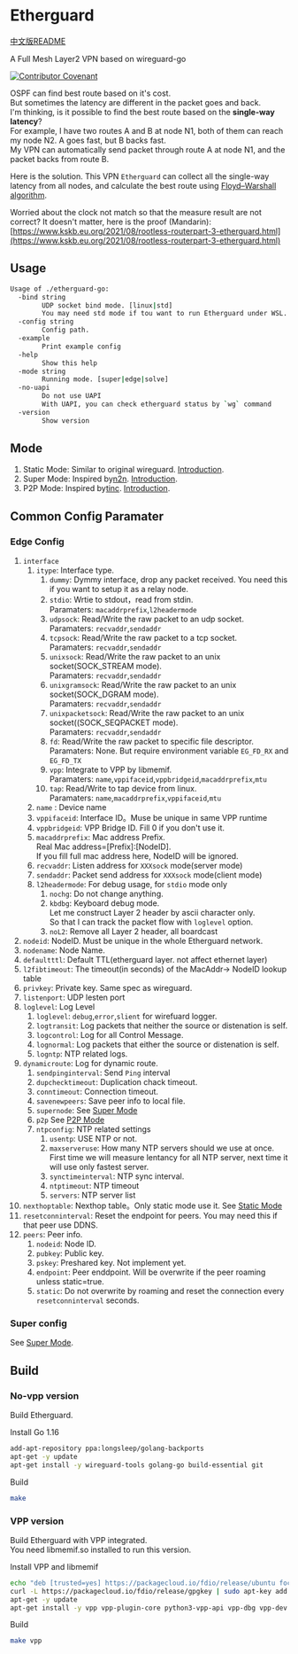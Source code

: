 # Etherguard

[中文版README](README_zh.md)

A Full Mesh Layer2 VPN based on wireguard-go  

[![Contributor Covenant](https://img.shields.io/badge/Contributor%20Covenant-2.1-4baaaa.svg)](code_of_conduct.md)

OSPF can find best route based on it's cost.  
But sometimes the latency are different in the packet goes and back.  
I'm thinking, is it possible to find the best route based on the **single-way latency**?  
For example, I have two routes A and B at node N1, both of them can reach my node N2. A goes fast, but B backs fast.  
My VPN can automatically send packet through route A at node N1, and the packet backs from route B.

Here is the solution. This VPN `Etherguard` can collect all the single-way latency from all nodes, and calculate the best route using [Floyd–Warshall algorithm](https://en.wikipedia.org/wiki/Floyd–Warshall_algorithm).

Worried about the clock not match so that the measure result are not correct? It doesn't matter, here is the proof (Mandarin):  [https://www.kskb.eu.org/2021/08/rootless-routerpart-3-etherguard.html](https://www.kskb.eu.org/2021/08/rootless-routerpart-3-etherguard.html)

## Usage

```bash
Usage of ./etherguard-go:
  -bind string
        UDP socket bind mode. [linux|std]
        You may need std mode if tou want to run Etherguard under WSL. (default "linux")
  -config string
        Config path.
  -example
        Print example config
  -help
        Show this help
  -mode string
        Running mode. [super|edge|solve]
  -no-uapi
        Do not use UAPI
        With UAPI, you can check etherguard status by `wg` command
  -version
        Show version
```

## Mode

1. Static Mode: Similar to original wireguard. [Introduction](example_config/static_mode/README.md).
2. Super Mode: Inspired by[n2n](https://github.com/ntop/n2n). [Introduction](example_config/super_mode/README.md).
3. P2P Mode: Inspired by[tinc](https://github.com/gsliepen/tinc). [Introduction](example_config/p2p_mode/README.md).

## Common Config Paramater

### Edge Config

1. `interface`
    1. `itype`: Interface type.
         1. `dummy`: Dymmy interface, drop any packet received. You need this if you want to setup it as a relay node.
         2. `stdio`: Wrtie to stdout，read from stdin.  
            Paramaters: `macaddrprefix`,`l2headermode`
         3. `udpsock`: Read/Write the raw packet to an udp socket.  
            Paramaters: `recvaddr`,`sendaddr`
         3. `tcpsock`: Read/Write the raw packet to a tcp socket.  
            Paramaters: `recvaddr`,`sendaddr`
         3. `unixsock`: Read/Write the raw packet to an unix socket(SOCK_STREAM mode).  
            Paramaters: `recvaddr`,`sendaddr`
         3. `unixgramsock`: Read/Write the raw packet to an unix socket(SOCK_DGRAM mode).  
            Paramaters: `recvaddr`,`sendaddr`
         3. `unixpacketsock`: Read/Write the raw packet to an unix socket((SOCK_SEQPACKET mode).  
            Paramaters: `recvaddr`,`sendaddr`
         3. `fd`: Read/Write the raw packet to specific file descriptor.  
            Paramaters: None. But require environment variable `EG_FD_RX` and `EG_FD_TX`
         4. `vpp`: Integrate to VPP by libmemif.  
            Paramaters: `name`,`vppifaceid`,`vppbridgeid`,`macaddrprefix`,`mtu`
         5. `tap`: Read/Write to tap device from linux.  
            Paramaters: `name`,`macaddrprefix`,`vppifaceid`,`mtu`
    2. `name` : Device name
    3. `vppifaceid`: Interface ID。Muse be unique in same VPP runtime
    4. `vppbridgeid`: VPP Bridge ID. Fill 0 if you don't use it.
    5. `macaddrprefix`: Mac address Prefix.  
                        Real Mac address=[Prefix]:[NodeID].  
                        If you fill full mac address here, NodeID will be ignored.
    6. `recvaddr`: Listen address for `XXXsock` mode(server mode)
    7. `sendaddr`: Packet send address for `XXXsock` mode(client mode)
    8. `l2headermode`: For debug usage, for `stdio` mode only
        1. `nochg`: Do not change anything.
        2. `kbdbg`: Keyboard debug mode.  
                    Let me construct Layer 2 header by ascii character only.  
                    So that I can track the packet flow with `loglevel` option.
        3. `noL2`: Remove all Layer 2 header, all boardcast
2. `nodeid`: NodeID. Must be unique in the whole Etherguard network.
3. `nodename`: Node Name.
4. `defaultttl`: Default TTL(etherguard layer. not affect ethernet layer)
5. `l2fibtimeout`: The timeout(in seconds) of the MacAddr-> NodeID lookup table
5. `privkey`: Private key. Same spec as wireguard.
5. `listenport`: UDP lesten port
6. `loglevel`: Log Level
    1. `loglevel`: `debug`,`error`,`slient` for wirefuard logger.
    2. `logtransit`: Log packets that neither the source or distenation is self.
    3. `logcontrol`: Log for all Control Message.
    4. `lognormal`: Log packets that either the source or distenation is self.
    5. `logntp`: NTP related logs.
7. `dynamicroute`: Log for dynamic route.
    1. `sendpinginterval`: Send `Ping` interval
    2. `dupchecktimeout`: Duplication chack timeout.
    3. `conntimeout`: Connection timeout.
    4. `savenewpeers`: Save peer info to local file.
    5. `supernode`: See [Super Mode](example_config/super_mode/README.md)
    6. `p2p` See [P2P Mode](example_config/p2p_mode/README.md)
    7. `ntpconfig`: NTP related settings
        1. `usentp`: USE NTP or not.
        2. `maxserveruse`: How many NTP servers should we use at once.  
           First time we will measure lentancy for all NTP server, next time it will use only fastest server.
        3. `synctimeinterval`: NTP sync interval.
        4. `ntptimeout`: NTP timeout
        5. `servers`: NTP server list
8. `nexthoptable`: Nexthop table。Only static mode use it. See [Static Mode](example_config/super_mode/README.md)
9. `resetconninterval`: Reset the endpoint for peers. You may need this if that peer use DDNS.
10. `peers`: Peer info.
    1. `nodeid`: Node ID.
    2. `pubkey`: Public key.
    3. `pskey`: Preshared key. Not implement yet.
    4. `endpoint`: Peer enddpoint. Will be overwrite if the peer roaming unless static=true.
    5. `static`: Do not overwrite by roaming and reset the connection every `resetconninterval` seconds.

### Super config

See [Super Mode](example_config/super_mode/README.md).

## Build

### No-vpp version

Build Etherguard.  

Install Go 1.16

```bash
add-apt-repository ppa:longsleep/golang-backports
apt-get -y update
apt-get install -y wireguard-tools golang-go build-essential git
```

Build

```bash
make
```

### VPP version

Build Etherguard with VPP integrated.  
You need libmemif.so installed to run this version.

Install VPP and libmemif

```bash
echo "deb [trusted=yes] https://packagecloud.io/fdio/release/ubuntu focal main" > /etc/apt/sources.list.d/99fd.io.list
curl -L https://packagecloud.io/fdio/release/gpgkey | sudo apt-key add -
apt-get -y update
apt-get install -y vpp vpp-plugin-core python3-vpp-api vpp-dbg vpp-dev libmemif libmemif-dev
```

Build

```bash
make vpp
```

